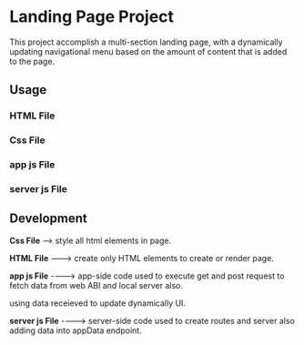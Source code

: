 # Landing Page Project

This project accomplish a multi-section landing page,
with a dynamically updating navigational menu based on the amount of content that is added to the page.

## Usage

### HTML File

### Css File

### app js File

### server js File

## Development

**Css File** --> style all html elements in page.

**HTML File** ---> create only HTML elements to create or render page.

**app js File** ----> app-side code used to execute get and post request to fetch data from web ABI and local server also.

using data receieved to update dynamically UI.

**server js File** ----> server-side code used to create routes and server also adding data into appData endpoint.
